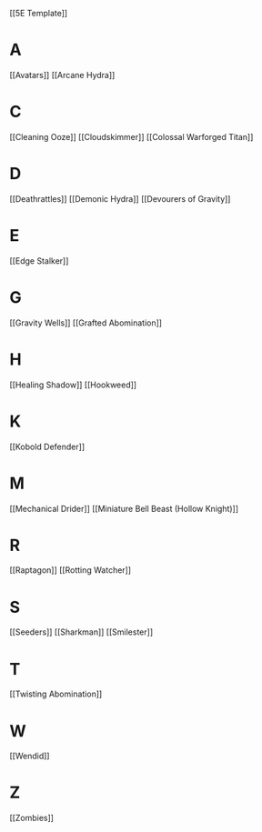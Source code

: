[[5E Template]]

# A
[[Avatars]]
[[Arcane Hydra]]

# C
[[Cleaning Ooze]]
[[Cloudskimmer]]
[[Colossal Warforged Titan]]

# D
[[Deathrattles]]
[[Demonic Hydra]]
[[Devourers of Gravity]]

# E
[[Edge Stalker]]

# G
[[Gravity Wells]]
[[Grafted Abomination]]

# H
[[Healing Shadow]]
[[Hookweed]]

# K
[[Kobold Defender]]

# M
[[Mechanical Drider]]
[[Miniature Bell Beast (Hollow Knight)]]

# R
[[Raptagon]]
[[Rotting Watcher]]

# S
[[Seeders]]
[[Sharkman]]
[[Smilester]]

# T
[[Twisting Abomination]]

# W
[[Wendid]]

# Z
[[Zombies]]